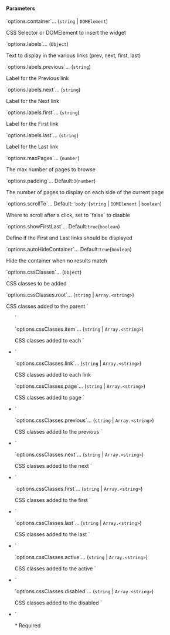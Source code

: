 <h4 class="no-toc">Parameters</h4>
<p class="attr-name">
<span class='attr-required'>`options.container`<span class="show-description">…</span></span>
  <span class="attr-infos">(<code>string</code> &#124; <code>DOMElement</code>)</span>
</p>
<p class="attr-description important">CSS Selector or DOMElement to insert the widget</p>
<p class="attr-name">
<span class='attr-optional'>`options.labels`<span class="show-description">…</span></span>
  <span class="attr-infos">(<code>Object</code>)</span>
</p>
<p class="attr-description">Text to display in the various links (prev, next, first, last)</p>
<p class="attr-name">
<span class='attr-optional'>`options.labels.previous`<span class="show-description">…</span></span>
  <span class="attr-infos">(<code>string</code>)</span>
</p>
<p class="attr-description">Label for the Previous link</p>
<p class="attr-name">
<span class='attr-optional'>`options.labels.next`<span class="show-description">…</span></span>
  <span class="attr-infos">(<code>string</code>)</span>
</p>
<p class="attr-description">Label for the Next link</p>
<p class="attr-name">
<span class='attr-optional'>`options.labels.first`<span class="show-description">…</span></span>
  <span class="attr-infos">(<code>string</code>)</span>
</p>
<p class="attr-description">Label for the First link</p>
<p class="attr-name">
<span class='attr-optional'>`options.labels.last`<span class="show-description">…</span></span>
  <span class="attr-infos">(<code>string</code>)</span>
</p>
<p class="attr-description">Label for the Last link</p>
<p class="attr-name">
<span class='attr-optional'>`options.maxPages`<span class="show-description">…</span></span>
  <span class="attr-infos">(<code>number</code>)</span>
</p>
<p class="attr-description">The max number of pages to browse</p>
<p class="attr-name">
<span class='attr-optional'>`options.padding`<span class="show-description">…</span></span>
  <span class="attr-infos">Default:<code class="attr-default">3</code>(<code>number</code>)</span>
</p>
<p class="attr-description">The number of pages to display on each side of the current page</p>
<p class="attr-name">
<span class='attr-optional'>`options.scrollTo`<span class="show-description">…</span></span>
  <span class="attr-infos">Default:<code class="attr-default">&#x27;body&#x27;</code>(<code>string</code> &#124; <code>DOMElement</code> &#124; <code>boolean</code>)</span>
</p>
<p class="attr-description">Where to scroll after a click, set to `false` to disable</p>
<p class="attr-name">
<span class='attr-optional'>`options.showFirstLast`<span class="show-description">…</span></span>
  <span class="attr-infos">Default:<code class="attr-default">true</code>(<code>boolean</code>)</span>
</p>
<p class="attr-description">Define if the First and Last links should be displayed</p>
<p class="attr-name">
<span class='attr-optional'>`options.autoHideContainer`<span class="show-description">…</span></span>
  <span class="attr-infos">Default:<code class="attr-default">true</code>(<code>boolean</code>)</span>
</p>
<p class="attr-description">Hide the container when no results match</p>
<p class="attr-name">
<span class='attr-optional'>`options.cssClasses`<span class="show-description">…</span></span>
  <span class="attr-infos">(<code>Object</code>)</span>
</p>
<p class="attr-description">CSS classes to be added</p>
<p class="attr-name">
<span class='attr-optional'>`options.cssClasses.root`<span class="show-description">…</span></span>
  <span class="attr-infos">(<code>string</code> &#124; <code>Array.&lt;string&gt;</code>)</span>
</p>
<p class="attr-description">CSS classes added to the parent `<ul>`</p>
<p class="attr-name">
<span class='attr-optional'>`options.cssClasses.item`<span class="show-description">…</span></span>
  <span class="attr-infos">(<code>string</code> &#124; <code>Array.&lt;string&gt;</code>)</span>
</p>
<p class="attr-description">CSS classes added to each `<li>`</p>
<p class="attr-name">
<span class='attr-optional'>`options.cssClasses.link`<span class="show-description">…</span></span>
  <span class="attr-infos">(<code>string</code> &#124; <code>Array.&lt;string&gt;</code>)</span>
</p>
<p class="attr-description">CSS classes added to each link</p>
<p class="attr-name">
<span class='attr-optional'>`options.cssClasses.page`<span class="show-description">…</span></span>
  <span class="attr-infos">(<code>string</code> &#124; <code>Array.&lt;string&gt;</code>)</span>
</p>
<p class="attr-description">CSS classes added to page `<li>`</p>
<p class="attr-name">
<span class='attr-optional'>`options.cssClasses.previous`<span class="show-description">…</span></span>
  <span class="attr-infos">(<code>string</code> &#124; <code>Array.&lt;string&gt;</code>)</span>
</p>
<p class="attr-description">CSS classes added to the previous `<li>`</p>
<p class="attr-name">
<span class='attr-optional'>`options.cssClasses.next`<span class="show-description">…</span></span>
  <span class="attr-infos">(<code>string</code> &#124; <code>Array.&lt;string&gt;</code>)</span>
</p>
<p class="attr-description">CSS classes added to the next `<li>`</p>
<p class="attr-name">
<span class='attr-optional'>`options.cssClasses.first`<span class="show-description">…</span></span>
  <span class="attr-infos">(<code>string</code> &#124; <code>Array.&lt;string&gt;</code>)</span>
</p>
<p class="attr-description">CSS classes added to the first `<li>`</p>
<p class="attr-name">
<span class='attr-optional'>`options.cssClasses.last`<span class="show-description">…</span></span>
  <span class="attr-infos">(<code>string</code> &#124; <code>Array.&lt;string&gt;</code>)</span>
</p>
<p class="attr-description">CSS classes added to the last `<li>`</p>
<p class="attr-name">
<span class='attr-optional'>`options.cssClasses.active`<span class="show-description">…</span></span>
  <span class="attr-infos">(<code>string</code> &#124; <code>Array.&lt;string&gt;</code>)</span>
</p>
<p class="attr-description">CSS classes added to the active `<li>`</p>
<p class="attr-name">
<span class='attr-optional'>`options.cssClasses.disabled`<span class="show-description">…</span></span>
  <span class="attr-infos">(<code>string</code> &#124; <code>Array.&lt;string&gt;</code>)</span>
</p>
<p class="attr-description">CSS classes added to the disabled `<li>`</p>

<p class="attr-legend">* <span>Required</span></p>
